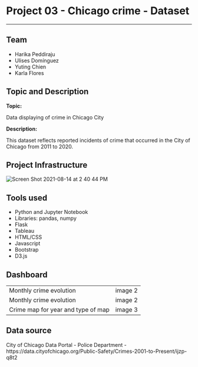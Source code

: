 <h1> Project 03 - Chicago crime - Dataset</h1>
<hr>
<h2>Team</h2>
<ul>
  <li>Harika Peddiraju</li>
  <li>Ulises Domínguez</li>
  <li>Yuting Chien</li>
  <li>Karla Flores</li>
  </li>
</ul>

<h2>Topic and Description</h2>
<strong>Topic:</strong>
<p>Data displaying of crime in Chicago City</p>
<strong>Description:</strong>
<p>This dataset reflects reported incidents of crime that occurred in the City of Chicago from 2011 to 2020.</p>

<h2>Project Infrastructure</h2>

![Screen Shot 2021-08-14 at 2 40 44 PM](https://user-images.githubusercontent.com/77529968/129458410-c4ce8557-b3e7-49c7-b7e5-dce9cc971f36.png)

<h2>Tools used</h2>
<ul>
  <li>Python and Jupyter Notebook</li>
  <li>Libraries: pandas, numpy</li>
  <li>Flask</li>
  <li>Tableau</li>
  <li>HTML/CSS</li>
  <li>Javascript</li>
  <li>Bootstrap</li>
  <li>D3.js</li>
</ul>

<h2>Dashboard</h2>
<table>
    <tr>
      <td>Monthly crime evolution</td>
      <td>image 2</td>
    </tr>
    <tr>
      <td>Monthly crime evolution</td>
      <td>image 2</td> 
    </tr>
    <tr>
      <td>Crime map for year and type of map</td>
      <td>image 3</td> 
    </tr>
 </table>

<h2>Data source</h2>
City of Chicago Data Portal - Police Department - 
https://data.cityofchicago.org/Public-Safety/Crimes-2001-to-Present/ijzp-q8t2 



